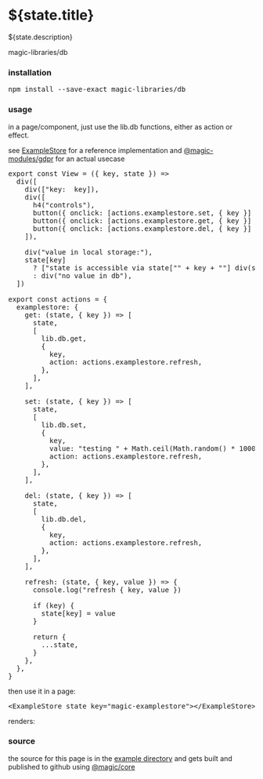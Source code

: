 
# ${state.title}

${state.description}

<GitBadges>magic-libraries/db</GitBadges>

<h3 id="installation">installation</h3>

<Pre>npm install --save-exact magic-libraries/db</Pre>

<h3 id="usage">usage</h3>

in a page/component, just use the lib.db functions, either as action or effect.

see [ExampleStore](https://github.com/magic-libraries/db/tree/master/example/assets/ExampleStore)
for a reference implementation and
[@magic-modules/gdpr](https://github.com/magic-modules/gdpr)
for an actual usecase

<Pre>
export const View = ({ key, state }) =>
  div([
    div(["key:  key]),
    div([
      h4("controls"),
      button({ onclick: [actions.examplestore.set, { key }] }, "write"),
      button({ onclick: [actions.examplestore.get, { key }] }, "read"),
      button({ onclick: [actions.examplestore.del, { key }] }, "delete"),
    ]),

    div("value in local storage:"),
    state[key]
      ? ["state is accessible via state["" + key + ""] div(state[key])]
      : div("no value in db"),
  ])

export const actions = {
  examplestore: {
    get: (state, { key }) => [
      state,
      [
        lib.db.get,
        {
          key,
          action: actions.examplestore.refresh,
        },
      ],
    ],

    set: (state, { key }) => [
      state,
      [
        lib.db.set,
        {
          key,
          value: "testing " + Math.ceil(Math.random() * 100000),
          action: actions.examplestore.refresh,
        },
      ],
    ],

    del: (state, { key }) => [
      state,
      [
        lib.db.del,
        {
          key,
          action: actions.examplestore.refresh,
        },
      ],
    ],

    refresh: (state, { key, value }) => {
      console.log("refresh { key, value })

      if (key) {
        state[key] = value
      }

      return {
        ...state,
      }
    },
  },
}
</Pre>

then use it in a page:

<Pre>&lt;ExampleStore state key="magic-examplestore">&lt;/ExampleStore></Pre>

renders:

<ExampleStore state key="magic-examplestore"></ExampleStore>

<h3 id="source">source</h3>

the source for this page is in the
[example directory](https://github.com/magic-libraries/db/tree/master/example)
and gets built and published to github using
[@magic/core](https://github.com/magic/core)

